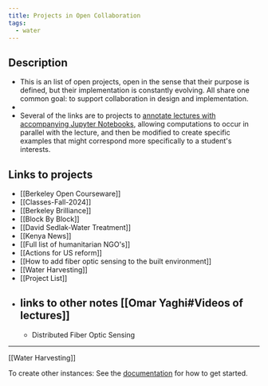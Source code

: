 ```yaml
---
title: Projects in Open Collaboration
tags:
  - water
---
```

## Description
- This is an list of open projects, open in the sense that their purpose is defined, but their implementation is constantly evolving. All share one common goal: to support collaboration in design and implementation.  
- 
- Several of the links are to projects to [annotate lectures with accompanying Jupyter Notebooks](Build%20Jupyter%20notebook%20supplement%20to%20ELP%20Water%20lectures), allowing computations to occur in parallel with the lecture, and then be modified to create specific examples that might correspond more specifically to a student's interests.
## Links to projects

 -  [[Berkeley Open Courseware]]
- [[Classes-Fall-2024]]
- [[Berkeley Brilliance]]
- [[Block By Block]]
- [[David Sedlak-Water Treatment]]
- [[Kenya News]]
- [[Full list of humanitarian NGO's]]
- [[Actions for US reform]]
- [[How to add fiber optic sensing to the built environment]]
- [[Water Harvesting]]
- [[Project List]]
- links to other notes
	[[Omar Yaghi#Videos of lectures]]
	- 
	- Distributed Fiber Optic Sensing
---


[[Water Harvesting]]


To create other instances: 
See the [documentation](https://quartz.jzhao.xyz) for how to get started.

